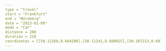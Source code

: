 ```yaml
---
type = "travel"
start = "Frankfurt"
end = "Nürnberg"
date = "2023-01-09"
mode = "Car"
distance = 260
duration = 210
coordinates = [[50.11268,8.684208],[50.11241,8.688015],[50.107213,8.68786],[50.104549,8.697848],[50.1064,8.73803],[50.096188,8.740655],[50.078205,8.735923],[50.048246,8.720428],[50.059094,8.778539],[50.058825,8.792415],[50.053453,8.799682],[50.05463,8.811951],[50.061437,8.820154],[50.067825,8.843542],[50.067318,8.833215],[50.06722,8.844043],[50.062653,8.830367],[50.065008,8.835295],[50.066602,8.829469],[50.05195,8.918855],[50.043747,8.931463],[50.023001,8.946587],[49.988178,9.030237],[49.995639,9.127725],[49.990989,9.169898],[50.003206,9.218651],[49.998363,9.243987],[49.979734,9.268626],[49.958847,9.320732],[49.939131,9.344786],[49.919696,9.356824],[49.905245,9.37495],[49.868543,9.455321],[49.8637,9.479464],[49.852716,9.498929],[49.838247,9.512696],[49.807758,9.582252],[49.797702,9.587152],[49.78652,9.573109],[49.777208,9.572565],[49.771012,9.57975],[49.764566,9.605323],[49.762081,9.640924],[49.77611,9.728269],[49.769963,9.769555],[49.753176,9.790027],[49.747261,9.806518],[49.749293,9.83745],[49.745818,9.871915],[49.754755,9.908111],[49.752027,9.936727],[49.755431,9.955081],[49.752829,9.962995],[49.740961,9.970694],[49.738744,9.989268],[49.74205,10.017588],[49.752266,10.044073],[49.769462,10.072349],[49.773085,10.062685],[49.778808,10.063041],[49.778159,10.066049],[49.778828,10.062854],[49.774046,10.05881],[49.767349,10.068337],[49.783106,10.107648],[49.788872,10.171951],[49.780506,10.225971],[49.782787,10.284788],[49.774572,10.315174],[49.773871,10.345713],[49.762956,10.349242],[49.758439,10.344488],[49.759188,10.340642],[49.764872,10.340914],[49.758704,10.34072],[49.759161,10.347019],[49.763929,10.34931],[49.77524,10.343197],[49.77476,10.384019],[49.785729,10.426721],[49.770256,10.470854],[49.75894,10.568463],[49.759258,10.598658],[49.731237,10.671807],[49.731197,10.722051],[49.738243,10.774371],[49.73617,10.805563],[49.711121,10.845556],[49.677976,10.86813],[49.639753,10.912865],[49.608463,10.927181],[49.583666,10.92732],[49.56961,10.938448],[49.561332,10.958639],[49.557179,11.002012],[49.541293,11.022124],[49.497832,11.139324],[49.48291,11.16926],[49.471119,11.183789],[49.46129,11.133658],[49.450659,11.103819],[49.44447,11.108738]]
---
```

